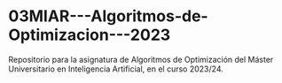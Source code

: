 # 03MIAR---Algoritmos-de-Optimizacion---2023
Repositorio para la asignatura de Algoritmos de Optimización del Máster Universitario en Inteligencia Artificial, en el curso 2023/24.
